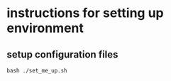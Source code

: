 # instructions for setting up environment

## setup configuration files
``` 
bash ./set_me_up.sh
```
